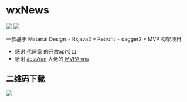 # wxNews
![](https://github.com/yangwenxin/wxNews/blob/master/1.gif) ![](https://github.com/yangwenxin/wxNews/blob/master/2.gif)

一款基于 Material Design + Rxjava2 + Retrofit + dagger2 + MVP 构架项目<br>

* 感谢 [代码家](http://gank.io/api) 的开放api接口<br>
* 感谢 [JessYan](https://github.com/JessYanCoding) 大佬的 [MVPArms](https://github.com/JessYanCoding/MVPArms)

## 二维码下载
![](https://github.com/yangwenxin/wxNews/blob/master/wxNewsDownload.png)
